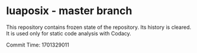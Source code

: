 # luaposix - master branch

This repository contains frozen state of the repository.
Its history is cleared. It is used only for static code
analysis with Codacy.

Commit Time: 1701329011